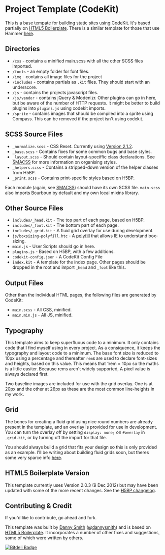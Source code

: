 # Project Template (CodeKit)

This is a base tempate for building static sites using [CodeKit](http://incident57.com/codekit/). It's based partially on [HTML5 Boilerplate](https://github.com/h5bp/html5-boilerplate). There is a similar template for those that use Hammer [here](https://github.com/manyhatsdesign/project-template-hammer).

## Directories

* `/css` - contains a minified main.scss with all the other SCSS files imported.
* `/fonts` - an empty folder for font files.
* `/img` - contains all image files for the project
* `/includes` - contains partials as `.kit` files. They should start with an underscore.
* `/js` - contains the projects javascript files.
* `/js/vendor` - contains jQuery & Modenizr. Other plugins can go in here, but be aware of the number of HTTP requests. It might be better to build plugins into `plugins.js` using codekit imports.
* `/sprite` - contains images that should be compiled into a sprite using Compass. This can be removed if the project isn't using codekit.

## SCSS Source Files

* `_normalize.scss` - CSS Reset. Currently using [Version 2.1.2](https://github.com/necolas/normalize.css).
* `_base.scss` - Contains fixes for some common bugs and base styles.
* `_layout.scss` - Should contain layout-speciffic class declarations. See [SMACSS](http://smacss.com/) for more information on organising styles.
* `_helpers.scss` - Contains a stripped-down version of the helper classes from H5BP.
* `_print.scss` - Contains print-specific styles based on H5BP.

Each module (again, see [SMACSS](http://smacss.com/)) should have its own SCSS file. `main.scss` also imports Bourboun by default and my own local mixins library.

## Other Source Files

* `includes/_head.kit` - The top part of each page, based on H5BP.
* `includes/_foot.kit` - The bottom part of each page.
* `includes/_grid.kit` - A fluid grid overlay for use during development.
* `js/boxsizing-polyfill.htc` - A [polyfill](https://github.com/Schepp/box-sizing-polyfill) that allows IE to understand box-sizing.
* `main.js` - User Scripts should go in here.
* `plugins.js` - Based on H5BP, with a few additions.
* `codekit-config.json` - A CodeKit Config File
* `index.kit` - A template for the index page. Other pages should be dropped in the root and import `_head` and `_foot` like this.

## Output Files

Other than the individual HTML pages, the following files are generated by CodeKit:

* `main.scss` - All CSS, minified.
* `main.min.js` - All JS, minified.

## Typography

This template aims to keep superfluous code to a minimum. It only contains code that I find myself using in every project. As a consiquence, it keeps the typography and layout code to a minimum. The base font size is reduced to 10px using a percentage and thereafter `rem`s are used to declare font-sizes and heights, based on this value. This means that 1rem = 10px so the maths is a little easiter. Because rems aren't widely supported, A pixel value is always declared first.

Two baseline images are included for use with the grid overlay. One is at 20px and the other at 26px as these are the most common line-heights in my work.

## Grid

The bones for creating a fluid grid using nice round numbers are already present in the template, and an overlay is provided for use in development. You can turn the overlay off by setting `display: none;` on `#overlay` in `_grid.kit`, or by turning off the import for that file.

You should always build a grid that fits your design so this is only provided as an example. I'll be writing about building fluid grids soon, but theres some very sparce info [here](http://blog.dasmith.co.uk/post/24476543889/simple-responsive-grid). 

## HTML5 Boilerplate Version

This template currently uses Version 2.0.3 (9 Dec 2012) but may have been updated with some of the more recent changes. See the [H5BP changelog](https://github.com/h5bp/html5-boilerplate/blob/master/CHANGELOG.md).

## Contributing & Credit

If you'd like to contribute, go ahead and fork.

This template was built by [Danny Smith](http://dasmith.co.uk) ([@dannysmith](http://twitter.com/dannysmith)) and is based on [HTML5 Boilerplate](https://github.com/h5bp/html5-boilerplate). It incorporates a number of other fixes and suggestions, some of which were written by others.

[![Bitdeli Badge](https://d2weczhvl823v0.cloudfront.net/manyhatsdesign/project-template-codekit/trend.png)](https://bitdeli.com/free "Bitdeli Badge")

